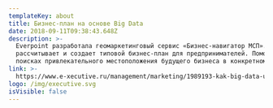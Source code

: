 ```yaml
---
templateKey: about
title: Бизнес-план на основе Big Data
date: 2018-09-11T09:38:43.648Z
description: >-
  Everpoint разработала геомаркетинговый сервис «Бизнес-навигатор МСП». Он
  рассчитывает и создает типовой бизнес-план для предпринимателей. Помогает в
  поисках привлекательного местоположения будущего бизнеса в конкретном городе.
link: >-
  https://www.e-xecutive.ru/management/marketing/1989193-kak-big-data-uzhe-segodnya-menyaet-vashu-zhizn
logo: /img/executive.svg
isVisible: false
---
```


